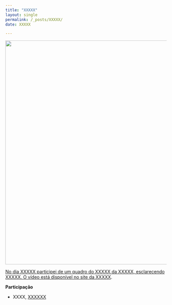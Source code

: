 ```yaml
---
title: "XXXXX"
layout: single
permalink: /_posts/XXXXX/
date: XXXXX

---
```


<a href="https://andersonbrito.github.io/_posts/covid-jn3/"><img src="/assets/images/XXXXX.png" width="700">

No dia XXXXX participei de um quadro do XXXXX da XXXXX, esclarecendo XXXXX. O vídeo está disponível no site da [XXXXX](XXXXX).


**Participação**
- XXXX, [XXXXXX](https://www.twitter.com/)

